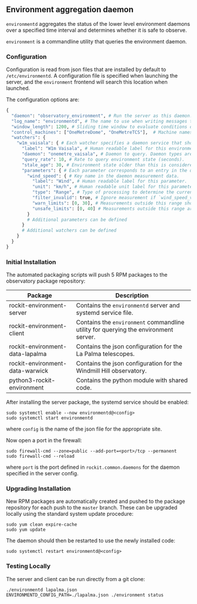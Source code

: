 ## Environment aggregation daemon

`environmentd` aggregates the status of the lower level environment daemons over a specified time interval and determines whether it is safe to observe.

`environment` is a commandline utility that queries the environment daemon.

### Configuration

Configuration is read from json files that are installed by default to `/etc/environmentd`.
A configuration file is specified when launching the server, and the `environment` frontend will search this location when launched.

The configuration options are:
```python
{
  "daemon": "observatory_environment", # Run the server as this daemon. Daemon types are registered in `rockit.common.daemons`.
  "log_name": "environmentd", # The name to use when writing messages to the observatory log.
  "window_length": 1200, # Sliding time window to evaluate conditions over (seconds).
  "control_machines": ["OneMetreDome", "OneMetreTCS"],  # Machine names that are allowed to clear environment history. Machine names are registered in `rockit.common.IP`.
  "watchers": {
    "w1m_vaisala": { # Each watcher specifies a daemon service that should be queried.
      "label": "W1m Vaisala", # Human readable label for this environment sensor.
      "daemon": "onemetre_vaisala", # Daemon to query. Daemon types are registered in `rockit.common.daemons`.
      "query_rate": 10, # Rate to query environment state (seconds).
      "stale_age": 30, # Environment state older than this is considered to be invalid (seconds).
      "parameters": { # Each parameter corresponds to an entry in the dictionary returned by the `last_measurement` method.
        "wind_speed": { # Key name in the daemon measurement data.
          "label": "Wind", # Human readable label for this parameter.
          "unit": "km/h", # Human readable unit label for this parameter.
          "type": "Range", # Type of processing to determine the current value and whether it is safe. Accepts values in ['Range', 'Median', 'Latest', 'Set'].
          "filter_invalid": true, # Ignore measurement if `wind_speed_valid` in the measurement data is false.
          "warn_limits": [0, 30], # Measurements outside this range should be formatted as a warning but are not necessarily unsafe.
          "unsafe_limits": [0, 40] # Measurements outside this range are considered unsafe.
        }
        # Additional parameters can be defined
      }
      # Additional watchers can be defined
    }
  }
}
```
### Initial Installation

The automated packaging scripts will push 5 RPM packages to the observatory package repository:

| Package                         | Description                                                                         |
|---------------------------------|-------------------------------------------------------------------------------------|
| rockit-environment-server       | Contains the `environmentd` server and systemd service file.                        |
| rockit-environment-client       | Contains the `environment` commandline utility for querying the environment server. |
| rockit-environment-data-lapalma | Contains the json configuration for the La Palma telescopes.                        |
| rockit-environment-data-warwick | Contains the json configuration for the Windmill Hill observatory.                  |
| python3-rockit-environment      | Contains the python module with shared code.                                        |

After installing the server package, the systemd service should be enabled:

```
sudo systemctl enable --now environmentd@<config>
sudo systemctl start environmentd
```

where `config` is the name of the json file for the appropriate site.

Now open a port in the firewall:
```
sudo firewall-cmd --zone=public --add-port=<port>/tcp --permanent
sudo firewall-cmd --reload
```
where `port` is the port defined in `rockit.common.daemons` for the daemon specified in the server config.

### Upgrading Installation

New RPM packages are automatically created and pushed to the package repository for each push to the `master` branch.
These can be upgraded locally using the standard system update procedure:
```
sudo yum clean expire-cache
sudo yum update
```

The daemon should then be restarted to use the newly installed code:
```
sudo systemctl restart environmentd@<config>
```

### Testing Locally

The server and client can be run directly from a git clone:
```
./environmentd lapalma.json
ENVIRONMENTD_CONFIG_PATH=./lapalma.json ./environment status
```
